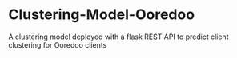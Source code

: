 # Clustering-Model-Ooredoo
A clustering model deployed with a flask REST API to predict client clustering for Ooredoo clients
